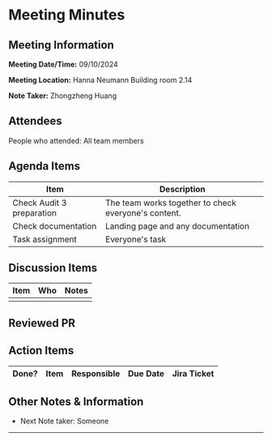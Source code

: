 # Meeting Minutes

## Meeting Information

**Meeting Date/Time:** 09/10/2024

**Meeting Location:** Hanna Neumann Building room 2.14

**Note Taker:** Zhongzheng Huang

## Attendees

People who attended: All team members

## Agenda Items

| Item            | Description |
| --------------- | ----------- |
| Check Audit 3 preparation | The team works together to check everyone's content.|
| Check documentation | Landing page and any documentation|
| Task assignment | Everyone's task|

## Discussion Items

| Item                    | Who                 | Notes                                      |
| ----------------------- | ------------------- | ------------------------------------------ |
|                         |                     |                                            |


## Reviewed PR

## Action Items

| Done? | Item                            | Responsible | Due Date | Jira Ticket |
| ----- | ------------------------------- | ----------- | -------- | ----------- |

## Other Notes & Information

- Next Note taker: Someone

---
